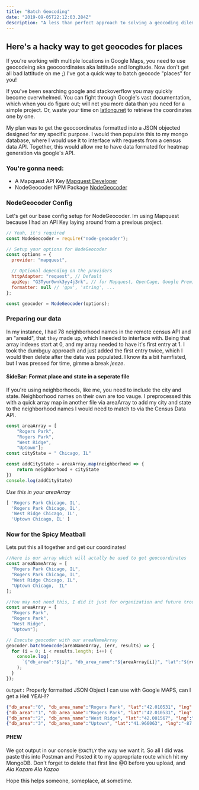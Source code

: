 ```yaml
---
title: "Batch Geocoding"
date: "2019-09-05T22:12:03.284Z"
description: "A less than perfect approach to solving a geocoding dilemma"
---
```


##   Here's a hacky way to get geocodes for places 
If you're working with multiple locations in Google Maps, you need to use geocodeing aka geocoordinates aka lattitude and longitude. Now don't get all bad lattitude on me ;) I've got a quick way to batch geocode "places" for you!

If you've been searching google and stackoverflow you may quickly become overwhelmed. You can fight through Google's vast documentation, which when you do figure out; will net you more data than you need for a simple project. Or, waste your time on [latlong.net]( https://www.latlong.net/) to retrieve the coordinates one by one. 

My plan was to get the geocoordinates formatted into a JSON objected designed for my specific purpose. I would then populate this to my mongo database, where I would use it to interface with requests from a census data API. Together, this would allow me to have data formated for heatmap generation via google's API.

### You're gonna need:
* A Mapquest API Key [Mapquest Developer](https://developer.mapquest.com)
* NodeGeocoder NPM Package [NodeGeocoder](https://www.npmjs.com/package/node-geocoder)



### NodeGeocoder Config
Let's get our base config setup for NodeGeocoder. Im using Mapquest because I had an API Key laying around from a previous project.
```javascript
// Yeah, it's required
const NodeGeocoder = require("node-geocoder");

// Setup your options for NodeGeocoder
const options = {
  provider: "mapquest",

  // Optional depending on the providers
  httpAdapter: "request", // Default
  apiKey: "G3Tyur0wnk3yy4j3rk", // for Mapquest, OpenCage, Google Premier
  formatter: null // 'gpx', 'string', ...
};

const geocoder = NodeGeocoder(options);


```
### Preparing our data
In my instance, I had 78 neighborhood names in the remote census API and an "areaId", that `they` made up, which I needed to interface with. Being that array indexes start at 0, and my array needed to have it's first entry at 1. I took the dumbguy approach and just added the first entry twice, which I would then delete after the data was populated. I know its a bit hamfisted, but I was pressed for time, gimme a break *jeeze*.

#### SideBar: Format place and state in a seperate file
If you're using neighborhoods, like me, you need to include the city and state. Neighborhood names on their own are too vauge. I preprocessed this with a quick array map in another file via areaArray to add my city and state to the neighborhood names I would need to match to via the Census Data API.



```javascript
const areaArray = [
    "Rogers Park", 
    "Rogers Park", 
    "West Ridge", 
    "Uptown"];
const cityState = " Chicago, IL"

const addCityState = areaArray.map(neighborhood => {
    return neighborhood + cityState
})
console.log(addCityState)
```


*Use this in your areaArray*
```javascript
[ 'Rogers Park Chicago, IL',
  'Rogers Park Chicago, IL',
  'West Ridge Chicago, IL',
  'Uptown Chicago, IL' ]
```

### Now for the Spicy Meatball
Lets put this all together and get our coordinates! 

```javascript
//Here is our array which will actally be used to get geocoordinates
const areaNameArray = [
  "Rogers Park Chicago,	IL",
  "Rogers Park Chicago,	IL",
  "West Ridge Chicago, IL",
  "Uptown Chicago,	IL"
];

//You may not need this, I did it just for organization and future troubleshooting potential
const areaArray = [
  "Rogers Park", 
  "Rogers Park", 
  "West Ridge", 
  "Uptown"];

// Execute geocoder with our areaNameArray
geocoder.batchGeocode(areaNameArray, (err, results) => {
  for (i = 0; i < results.length; i++) {
    console.log(
      `{"db_area":"${i}", "db_area_name":"${areaArray[i]}", "lat":"${results[i].value[0].latitude}", "lng":"${results[i].value[0].longitude}"},`
    );
  }
});

```


`Output:`
Properly formatted JSON Object I can use with Google MAPS, can I get a Hell YEAH!? 
```json
{"db_area":"0", "db_area_name":"Rogers Park", "lat":"42.010531", "lng":"-87.670748"},
{"db_area":"1", "db_area_name":"Rogers Park", "lat":"42.010531", "lng":"-87.670748"},
{"db_area":"2", "db_area_name":"West Ridge", "lat":"42.001567", "lng":"-87.695137"},
{"db_area":"3", "db_area_name":"Uptown", "lat":"41.966063", "lng":"-87.656105"},
```

#### PHEW
We got output in our console `EXACTLY` the way we want it. So all I did was paste this into Postman and Posted it to my appropriate route which hit my MongoDB. Don't forget to delete that first line @0 before you upload, and *Ala Kazam Ala Kazoo*

Hope this helps someone, someplace, at sometime.




